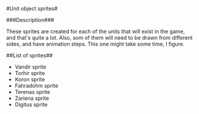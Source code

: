#Unit object sprites#

###Description###

These sprites are created for each of the units that will exist in the game, and that's quite a lot. Also, som of them will need to be drawn from different sides, and have animation steps. This one might take some time, I figure.

##List of sprites##

- Vandir sprite
- Torhir sprite
- Koron sprite
- Fahradohm sprite
- Terenas sprite
- Zariena sprite
- Digitus sprite
